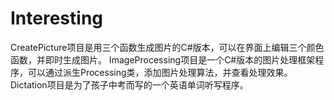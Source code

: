 # Interesting
CreatePicture项目是用三个函数生成图片的C#版本，可以在界面上编辑三个颜色函数，并即时生成图片。
ImageProcessing项目是一个C#版本的图片处理框架程序，可以通过派生Processing类，添加图片处理算法，并查看处理效果。
Dictation项目是为了孩子中考而写的一个英语单词听写程序。
